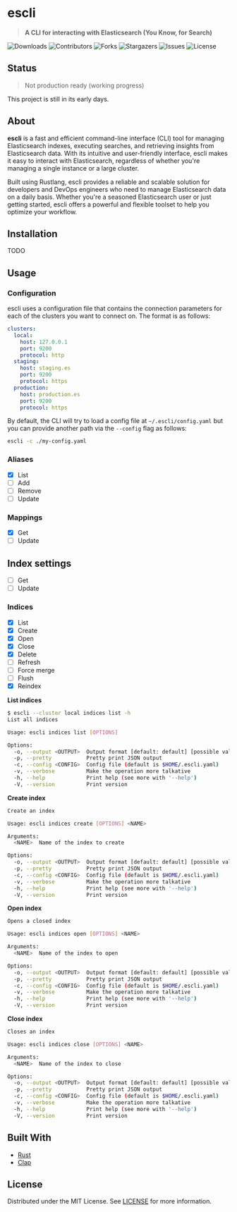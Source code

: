 # escli

> **A CLI for interacting with Elasticsearch (You Know, for Search)**

![Downloads](https://img.shields.io/github/downloads/fabriceclementz/escli/total) ![Contributors](https://img.shields.io/github/contributors/fabriceclementz/escli?color=dark-green) ![Forks](https://img.shields.io/github/forks/fabriceclementz/escli?style=social) ![Stargazers](https://img.shields.io/github/stars/fabriceclementz/escli?style=social) ![Issues](https://img.shields.io/github/issues/fabriceclementz/escli) ![License](https://img.shields.io/github/license/fabriceclementz/escli)

## Status

> Not production ready (working progress)

This project is still in its early days.

## About

**escli** is a fast and efficient command-line interface (CLI) tool for managing Elasticsearch indexes, executing searches, and retrieving insights from Elasticsearch data. With its intuitive and user-friendly interface, escli makes it easy to interact with Elasticsearch, regardless of whether you're managing a single instance or a large cluster.

Built using Rustlang, escli provides a reliable and scalable solution for developers and DevOps engineers who need to manage Elasticsearch data on a daily basis. Whether you're a seasoned Elasticsearch user or just getting started, escli offers a powerful and flexible toolset to help you optimize your workflow.

## Installation

TODO

## Usage

### Configuration

escli uses a configuration file that contains the connection parameters for each of the clusters you want to connect on. The format is as follows:

```yaml
clusters:
  local:
    host: 127.0.0.1
    port: 9200
    protocol: http
  staging:
    host: staging.es
    port: 9200
    protocol: https
  production:
    host: production.es
    port: 9200
    protocol: https
```

By default, the CLI will try to load a config file at `~/.escli/config.yaml` but you can provide another path via the `--config` flag as follows:

```sh
escli -c ./my-config.yaml
```

### Aliases

- [x] List
- [ ] Add
- [ ] Remove
- [ ] Update

### Mappings

- [x] Get
- [ ] Update

## Index settings

- [ ] Get
- [ ] Update

### Indices

- [x] List
- [x] Create
- [x] Open
- [x] Close
- [x] Delete
- [ ] Refresh
- [ ] Force merge
- [ ] Flush
- [x] Reindex

**List indices**

```sh
$ escli --cluster local indices list -h
List all indices

Usage: escli indices list [OPTIONS]

Options:
  -o, --output <OUTPUT>  Output format [default: default] [possible values: default, json]
  -p, --pretty           Pretty print JSON output
  -c, --config <CONFIG>  Config file (default is $HOME/.escli.yaml)
  -v, --verbose          Make the operation more talkative
  -h, --help             Print help (see more with '--help')
  -V, --version          Print version
```

**Create index**

```sh
Create an index

Usage: escli indices create [OPTIONS] <NAME>

Arguments:
  <NAME>  Name of the index to create

Options:
  -o, --output <OUTPUT>  Output format [default: default] [possible values: default, json]
  -p, --pretty           Pretty print JSON output
  -c, --config <CONFIG>  Config file (default is $HOME/.escli.yaml)
  -v, --verbose          Make the operation more talkative
  -h, --help             Print help (see more with '--help')
  -V, --version          Print version
```

**Open index**

```sh
Opens a closed index

Usage: escli indices open [OPTIONS] <NAME>

Arguments:
  <NAME>  Name of the index to open

Options:
  -o, --output <OUTPUT>  Output format [default: default] [possible values: default, json]
  -p, --pretty           Pretty print JSON output
  -c, --config <CONFIG>  Config file (default is $HOME/.escli.yaml)
  -v, --verbose          Make the operation more talkative
  -h, --help             Print help (see more with '--help')
  -V, --version          Print version
```

**Close index**

```sh
Closes an index

Usage: escli indices close [OPTIONS] <NAME>

Arguments:
  <NAME>  Name of the index to close

Options:
  -o, --output <OUTPUT>  Output format [default: default] [possible values: default, json]
  -p, --pretty           Pretty print JSON output
  -c, --config <CONFIG>  Config file (default is $HOME/.escli.yaml)
  -v, --verbose          Make the operation more talkative
  -h, --help             Print help (see more with '--help')
  -V, --version          Print version
```

## Built With

- [Rust](https://www.rust-lang.org)
- [Clap](https://github.com/clap-rs/clap)

## License

Distributed under the MIT License. See [LICENSE](https://github.com/fabriceclementz/escli/blob/main/LICENSE.md) for more information.

